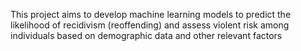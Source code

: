This project aims to develop machine learning models to predict the likelihood of recidivism (reoffending) and assess violent risk among individuals based on demographic data and other relevant factors
